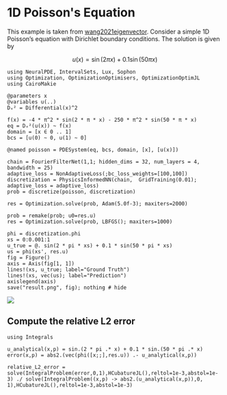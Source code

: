 # 1D Poisson's Equation

This example is taken from [wang2021eigenvector](@cite). Consider a simple 1D Poisson’s equation with Dirichlet boundary conditions. The solution is given by

```math
u(x)=\sin (2 \pi x)+0.1 \sin (50 \pi x)
```

```@example poisson
using NeuralPDE, IntervalSets, Lux, Sophon
using Optimization, OptimizationOptimisers, OptimizationOptimJL
using CairoMakie

@parameters x
@variables u(..)
Dₓ² = Differential(x)^2

f(x) = -4 * π^2 * sin(2 * π * x) - 250 * π^2 * sin(50 * π * x)
eq = Dₓ²(u(x)) ~ f(x)
domain = [x ∈ 0 .. 1]
bcs = [u(0) ~ 0, u(1) ~ 0]

@named poisson = PDESystem(eq, bcs, domain, [x], [u(x)])

chain = FourierFilterNet(1,1; hidden_dims = 32, num_layers = 4, bandwidth = 25)
adaptive_loss = NonAdaptiveLoss(;bc_loss_weights=[100,100])
discretization = PhysicsInformedNN(chain,  GridTraining(0.01); adaptive_loss = adaptive_loss)
prob = discretize(poisson, discretization)

res = Optimization.solve(prob, Adam(5.0f-3); maxiters=2000)

prob = remake(prob; u0=res.u)
res = Optimization.solve(prob, LBFGS(); maxiters=1000)

phi = discretization.phi
xs = 0:0.001:1
u_true = @. sin(2 * pi * xs) + 0.1 * sin(50 * pi * xs)
us = phi(xs', res.u)
fig = Figure()
axis = Axis(fig[1, 1])
lines!(xs, u_true; label="Ground Truth")
lines!(xs, vec(us); label="Prediction")
axislegend(axis)
save("result.png", fig); nothing # hide
```

![](result.png)

## Compute the relative L2 error

```@example poisson
using Integrals

u_analytical(x,p) = sin.(2 * pi .* x) + 0.1 * sin.(50 * pi .* x)
error(x,p) = abs2.(vec(phi([x;;],res.u)) .- u_analytical(x,p))

relative_L2_error = solve(IntegralProblem(error,0,1),HCubatureJL(),reltol=1e-3,abstol=1e-3) ./ solve(IntegralProblem((x,p) -> abs2.(u_analytical(x,p)),0, 1),HCubatureJL(),reltol=1e-3,abstol=1e-3)
```
